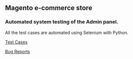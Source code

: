 ## Magento e-commerce store
### Automated system testing of the Admin panel.
All the test cases are automated using Selenium with Python.

<a href="https://docs.google.com/spreadsheets/d/1rYktmbv0PVfKgo6OIZ5HAcvbyDJYR8LlSIJiviXdiNo/edit?usp=sharing">Test Cases</a>

<a href="https://docs.google.com/spreadsheets/d/1aKv6lqKnr22K1BHyRz76SVuf_Dcy2qLZOiQRt4Cscmk/edit?usp=sharing">Bug Reports</a>
